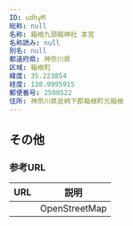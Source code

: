 ```yaml
---
ID: udhyM
総称: null
名称: 箱根九頭龍神社 本宮
名称読み: null
別名: null
都道府県: 神奈川県
区域: 箱根町
緯度: 35.223854
経度: 138.9995915
郵便番号: 2500522
住所: 神奈川県足柄下郡箱根町元箱根
---
```


## その他

### 参考URL

| URL | 説明          |
| --- | ------------- |
|     | OpenStreetMap |
